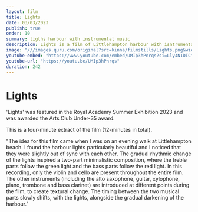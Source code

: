 ```yaml
---
layout: film
title: Lights
date: 03/03/2023
publish: true
order: 10
summary: ligths harbour with instrumental music
description: Lights is a film of Littlehampton harbour with isntrumental music
image: "///images.quru.com/original?src=kinna/filmstills/Lights.png&width=450"
youtube-embed: "https://www.youtube.com/embed/UMIp3hPnrqs?si=Lly4N1DICf2MTtdc"
youtube-url: "https://youtu.be/UMIp3hPnrqs"
duration: 242
---
```


# Lights

'Lights' was featured in the Royal Academy Summer Exhibition 2023 and was awarded the Arts Club Under-35 award.

This is a four-minute extract of the film (12-minutes in total).

"The idea for this film came when I was on an evening walk at Littlehampton beach. I found the harbour lights particularly beautiful and I noticed that they were slightly out of sync with each other. The gradual rhythmic change of the lights inspired a two-part minimalistic composition, where the treble parts follow the green light and the bass parts follow the red light. In this recording, only the violin and cello are present throughout the entire film. The other instruments (including the alto saxophone, guitar, xylophone, piano, trombone and bass clarinet) are introduced at different points during the film, to create textural change. The timing between the two musical parts slowly shifts, with the lights, alongside the gradual darkening of the harbour."
